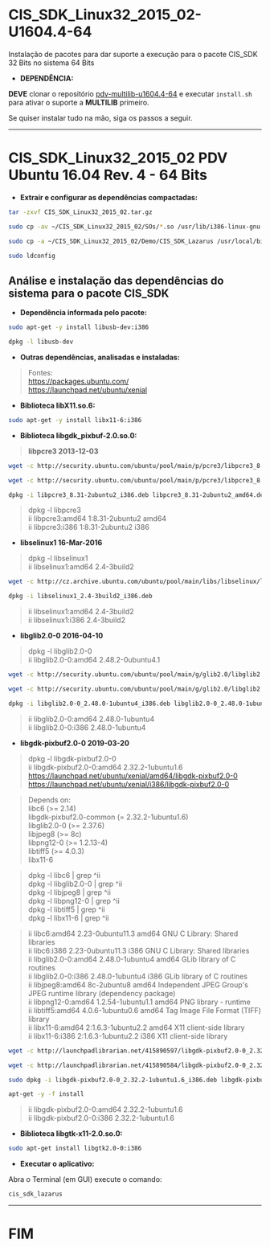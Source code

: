 # CIS_SDK_Linux32_2015_02-U1604.4-64
Instalação de pacotes para dar suporte a execução para o pacote CIS_SDK 32 Bits no sistema 64 Bits  

- **DEPENDÊNCIA:**  

**DEVE** clonar o repositório [pdv-multilib-u1604.4-64](https://github.com/elppans/pdv-multilib-u1604.4-64) e executar `install.sh` para ativar o suporte a **MULTILIB** primeiro.   

Se quiser instalar tudo na mão, siga os passos a seguir.  
___
# CIS_SDK_Linux32_2015_02 PDV Ubuntu 16.04 Rev. 4 - 64 Bits

- **Extrair e configurar as dependências compactadas:**  
```bash
tar -zxvf CIS_SDK_Linux32_2015_02.tar.gz
```
```bash
sudo cp -av ~/CIS_SDK_Linux32_2015_02/SOs/*.so /usr/lib/i386-linux-gnu
```
```bash
sudo cp -a ~/CIS_SDK_Linux32_2015_02/Demo/CIS_SDK_Lazarus /usr/local/bin/cis_sdk_lazarus
```
```bash
sudo ldconfig
```
## Análise e instalação das dependências do sistema para o pacote CIS_SDK

- **Dependência informada pelo pacote:**  

```bash
sudo apt-get -y install libusb-dev:i386
```
```bash
dpkg -l libusb-dev
```


- **Outras dependências, analisadas e instaladas:**  
>Fontes:  
>https://packages.ubuntu.com/  
>https://launchpad.net/ubuntu/xenial  

- **Biblioteca libX11.so.6:**  
```bash
sudo apt-get -y install libx11-6:i386
```

- **Biblioteca libgdk_pixbuf-2.0.so.0:**  

>**libpcre3 2013-12-03**  
```bash
wget -c http://security.ubuntu.com/ubuntu/pool/main/p/pcre3/libpcre3_8.31-2ubuntu2_i386.deb
```
```bash
wget -c http://security.ubuntu.com/ubuntu/pool/main/p/pcre3/libpcre3_8.31-2ubuntu2_amd64.deb # Downgrade
```
```bash
dpkg -i libpcre3_8.31-2ubuntu2_i386.deb libpcre3_8.31-2ubuntu2_amd64.deb
```

>dpkg -l libpcre3  
>ii  libpcre3:amd64                  1:8.31-2ubuntu2      amd64  
>ii  libpcre3:i386                   1:8.31-2ubuntu2      i386  

- **libselinux1 16-Mar-2016**  
>dpkg -l libselinux1  
>ii  libselinux1:amd64               2.4-3build2  
```bash
wget -c http://cz.archive.ubuntu.com/ubuntu/pool/main/libs/libselinux/libselinux1_2.4-3build2_i386.deb
```
```bash
dpkg -i libselinux1_2.4-3build2_i386.deb
```
>ii  libselinux1:amd64               2.4-3build2  
>ii  libselinux1:i386                2.4-3build2  

- **libglib2.0-0 2016-04-10**  
>dpkg -l libglib2.0-0  
>ii  libglib2.0-0:amd64              2.48.2-0ubuntu4.1  
```bash
wget -c http://security.ubuntu.com/ubuntu/pool/main/g/glib2.0/libglib2.0-0_2.48.0-1ubuntu4_i386.deb
```
```bash
wget -c http://security.ubuntu.com/ubuntu/pool/main/g/glib2.0/libglib2.0-0_2.48.0-1ubuntu4_amd64.deb # Downgrade
```
```bash
dpkg -i libglib2.0-0_2.48.0-1ubuntu4_i386.deb libglib2.0-0_2.48.0-1ubuntu4_amd64.deb
```
>ii  libglib2.0-0:amd64              2.48.0-1ubuntu4  
>ii  libglib2.0-0:i386               2.48.0-1ubuntu4  

- **libgdk-pixbuf2.0-0 2019-03-20**  
>dpkg -l libgdk-pixbuf2.0-0  
>ii  libgdk-pixbuf2.0-0:amd64        2.32.2-1ubuntu1.6  
>https://launchpad.net/ubuntu/xenial/amd64/libgdk-pixbuf2.0-0  
>https://launchpad.net/ubuntu/xenial/i386/libgdk-pixbuf2.0-0  

>Depends on:  
>libc6 (>= 2.14)  
>libgdk-pixbuf2.0-common (= 2.32.2-1ubuntu1.6)  
>libglib2.0-0 (>= 2.37.6)  
>libjpeg8 (>= 8c)  
>libpng12-0 (>= 1.2.13-4)  
>libtiff5 (>= 4.0.3)  
>libx11-6  

>dpkg -l libc6 | grep ^ii  
>dpkg -l libglib2.0-0 | grep ^ii  
>dpkg -l libjpeg8 | grep ^ii  
>dpkg -l libpng12-0 | grep ^ii  
>dpkg -l libtiff5 | grep ^ii   
>dpkg -l libx11-6 | grep ^ii  

>ii  libc6:amd64    2.23-0ubuntu11.3 amd64        GNU C Library: Shared libraries  
>ii  libc6:i386     2.23-0ubuntu11.3 i386         GNU C Library: Shared libraries  
>ii  libglib2.0-0:amd64 2.48.0-1ubuntu4 amd64        GLib library of C routines  
>ii  libglib2.0-0:i386  2.48.0-1ubuntu4 i386         GLib library of C routines  
>ii  libjpeg8:amd64 8c-2ubuntu8  amd64        Independent JPEG Group's JPEG runtime library (dependency package)  
>ii  libpng12-0:amd64 1.2.54-1ubuntu1.1 amd64        PNG library - runtime  
>ii  libtiff5:amd64 4.0.6-1ubuntu0.6 amd64        Tag Image File Format (TIFF) library  
>ii  libx11-6:amd64 2:1.6.3-1ubuntu2.2 amd64        X11 client-side library  
>ii  libx11-6:i386  2:1.6.3-1ubuntu2.2 i386         X11 client-side library  

```bash
wget -c http://launchpadlibrarian.net/415890597/libgdk-pixbuf2.0-0_2.32.2-1ubuntu1.6_i386.deb
```
```bash
wget -c http://launchpadlibrarian.net/415890584/libgdk-pixbuf2.0-0_2.32.2-1ubuntu1.6_amd64.deb
```
```bash
sudo dpkg -i libgdk-pixbuf2.0-0_2.32.2-1ubuntu1.6_i386.deb libgdk-pixbuf2.0-0_2.32.2-1ubuntu1.6_amd64.deb
```
```bash
apt-get -y -f install
```
>ii  libgdk-pixbuf2.0-0:amd64        2.32.2-1ubuntu1.6  
>ii  libgdk-pixbuf2.0-0:i386         2.32.2-1ubuntu1.6  

- **Biblioteca libgtk-x11-2.0.so.0:**

```bash
sudo apt-get install libgtk2.0-0:i386
```

- **Executar o aplicativo:**  

Abra o Terminal (em GUI) execute o comando:  

```bash
cis_sdk_lazarus
```
___
# FIM
